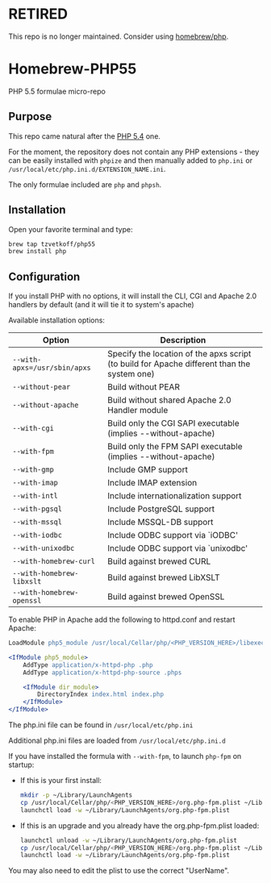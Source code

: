 # RETIRED

This repo is no longer maintained.
Consider using [homebrew/php](https://github.com/Homebrew/homebrew-php).

# Homebrew-PHP55

PHP 5.5 formulae micro-repo

## Purpose

This repo came natural after the [PHP 5.4](https://github.com/tzvetkoff/homebrew-php54) one.

For the moment, the repository does not contain any PHP extensions - they can be easily installed with `phpize` and then manually added to `php.ini` or `/usr/local/etc/php.ini.d/EXTENSION_NAME.ini`.

The only formulae included are `php` and `phpsh`.

## Installation

Open your favorite terminal and type:

``` bash
brew tap tzvetkoff/php55
brew install php
```

## Configuration

If you install PHP with no options, it will install the CLI, CGI and Apache 2.0 handlers by default (and it will tie it to system's apache)

Available installation options:

| Option                       | Description                                                                                 |
| ---------------------------- | ------------------------------------------------------------------------------------------- |
| `--with-apxs=/usr/sbin/apxs` | Specify the location of the apxs script (to build for Apache different than the system one) |
| `--without-pear`             | Build without PEAR                                                                          |
| `--without-apache`           | Build without shared Apache 2.0 Handler module                                              |
| `--with-cgi`                 | Build only the CGI SAPI executable (implies --without-apache)                               |
| `--with-fpm`                 | Build only the FPM SAPI executable (implies --without-apache)                               |
| `--with-gmp`                 | Include GMP support                                                                         |
| `--with-imap`                | Include IMAP extension                                                                      |
| `--with-intl`                | Include internationalization support                                                        |
| `--with-pgsql`               | Include PostgreSQL support                                                                  |
| `--with-mssql`               | Include MSSQL-DB support                                                                    |
| `--with-iodbc`               | Include ODBC support via `iODBC'                                                            |
| `--with-unixodbc`            | Include ODBC support via `unixodbc'                                                         |
| `--with-homebrew-curl`       | Build against brewed CURL                                                                   |
| `--with-homebrew-libxslt`    | Build against brewed LibXSLT                                                                |
| `--with-homebrew-openssl`    | Build against brewed OpenSSL                                                                |

To enable PHP in Apache add the following to httpd.conf and restart Apache:

``` apache
LoadModule php5_module /usr/local/Cellar/php/<PHP_VERSION_HERE>/libexec/apache2/libphp5.so

<IfModule php5_module>
    AddType application/x-httpd-php .php
    AddType application/x-httpd-php-source .phps

    <IfModule dir_module>
        DirectoryIndex index.html index.php
    </IfModule>
</IfModule>
```

The php.ini file can be found in `/usr/local/etc/php.ini`

Additional php.ini files are loaded from `/usr/local/etc/php.ini.d`

If you have installed the formula with `--with-fpm`, to launch `php-fpm` on startup:

* If this is your first install:
  ``` bash
  mkdir -p ~/Library/LaunchAgents
  cp /usr/local/Cellar/php/<PHP_VERSION_HERE>/org.php-fpm.plist ~/Library/LaunchAgents/
  launchctl load -w ~/Library/LaunchAgents/org.php-fpm.plist
  ```

* If this is an upgrade and you already have the org.php-fpm.plist loaded:
  ``` bash
  launchctl unload -w ~/Library/LaunchAgents/org.php-fpm.plist
  cp /usr/local/Cellar/php/<PHP_VERSION_HERE>/org.php-fpm.plist ~/Library/LaunchAgents/
  launchctl load -w ~/Library/LaunchAgents/org.php-fpm.plist
  ```

You may also need to edit the plist to use the correct "UserName".
